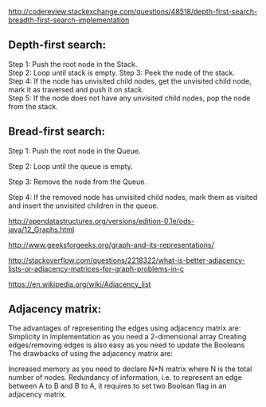 http://codereview.stackexchange.com/questions/48518/depth-first-search-breadth-first-search-implementation

Depth-first search:
-----------------------
Step 1: Push the root node in the Stack.  
Step 2: Loop until stack is empty. 
Step 3: Peek the node of the stack.  
Step 4: If the node has unvisited child nodes, get the unvisited child node, mark it as traversed and push it on stack.   
Step 5: If the node does not have any unvisited child nodes, pop the node from the stack.

Bread-first search:
-----------------------
Step 1: Push the root node in the Queue.

Step 2: Loop until the queue is empty.

Step 3: Remove the node from the Queue.

Step 4: If the removed node has unvisited child nodes, mark them as visited and insert the unvisited children in the queue.


http://opendatastructures.org/versions/edition-0.1e/ods-java/12_Graphs.html

http://www.geeksforgeeks.org/graph-and-its-representations/

http://stackoverflow.com/questions/2218322/what-is-better-adjacency-lists-or-adjacency-matrices-for-graph-problems-in-c

https://en.wikipedia.org/wiki/Adjacency_list

Adjacency matrix: 
-------------------------------------------------------------------
The advantages of representing the edges using adjacency matrix are: 
Simplicity in implementation as you need a 2-dimensional array 
Creating edges/removing edges is also easy as you need to update the Booleans 
The drawbacks of using the adjacency matrix are:  

Increased memory as you need to declare N*N matrix where N is the total number of nodes.
Redundancy of information, i.e. to represent an edge between A to B and B to A, it requires to set two Boolean flag in an adjacency matrix. 


